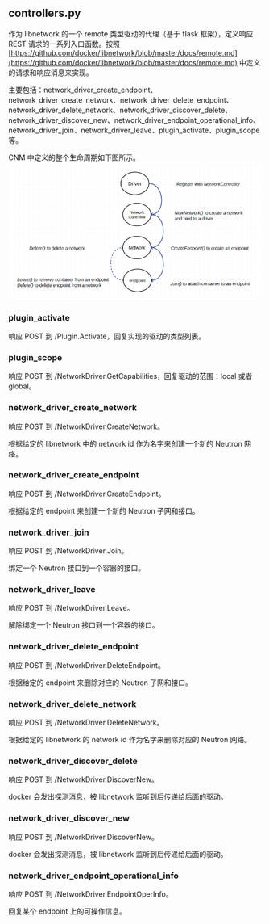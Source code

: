 ## controllers.py
作为 libnetwork 的一个 remote 类型驱动的代理（基于 flask 框架），定义响应 REST 请求的一系列入口函数。按照 [https://github.com/docker/libnetwork/blob/master/docs/remote.md](https://github.com/docker/libnetwork/blob/master/docs/remote.md) 中定义的请求和响应消息来实现。

主要包括：network_driver_create_endpoint、network_driver_create_network、network_driver_delete_endpoint、network_driver_delete_network、network_driver_discover_delete、network_driver_discover_new、network_driver_endpoint_operational_info、network_driver_join、network_driver_leave、plugin_activate、plugin_scope等。

CNM 中定义的整个生命周期如下图所示。
![](../_images/cnm_lifecycle.png)

### plugin_activate
响应 POST 到 /Plugin.Activate，回复实现的驱动的类型列表。

### plugin_scope
响应 POST 到 /NetworkDriver.GetCapabilities，回复驱动的范围：local 或者 global。

### network_driver_create_network
响应 POST 到 /NetworkDriver.CreateNetwork。

根据给定的 libnetwork 中的 network id 作为名字来创建一个新的 Neutron 网络。

### network_driver_create_endpoint
响应 POST 到 /NetworkDriver.CreateEndpoint。

根据给定的 endpoint 来创建一个新的 Neutron 子网和接口。

### network_driver_join
响应 POST 到 /NetworkDriver.Join。

绑定一个 Neutron 接口到一个容器的接口。

### network_driver_leave
响应 POST 到 /NetworkDriver.Leave。

解除绑定一个 Neutron 接口到一个容器的接口。

### network_driver_delete_endpoint
响应 POST 到 /NetworkDriver.DeleteEndpoint。

根据给定的 endpoint 来删除对应的 Neutron 子网和接口。

### network_driver_delete_network
响应 POST 到 /NetworkDriver.DeleteNetwork。

根据给定的 libnetwork 的 network id 作为名字来删除对应的 Neutron 网络。

### network_driver_discover_delete
响应 POST 到 /NetworkDriver.DiscoverNew。

docker 会发出探测消息，被 libnetwork 监听到后传递给后面的驱动。

### network_driver_discover_new
响应 POST 到 /NetworkDriver.DiscoverNew。

docker 会发出探测消息，被 libnetwork 监听到后传递给后面的驱动。

### network_driver_endpoint_operational_info
响应 POST 到 /NetworkDriver.EndpointOperInfo。

回复某个 endpoint 上的可操作信息。